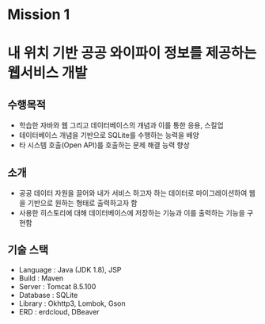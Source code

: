 # Mission 1
# 내 위치 기반 공공 와이파이 정보를 제공하는 웹서비스 개발

## 수행목적
- 학습한 자바와 웹 그리고 데이터베이스의 개념과 이를 통한 응용, 스킬업
- 테이터베이스 개념을 기반으로 SQLite를 수행하는 능력을 배양
- 타 시스템 호출(Open API)를 호출하는 문제 해결 능력 향상

## 소개
- 공공 데이터 자원을 끌어와 내가 서비스 하고자 하는 데이터로 마이그레이션하여 웹을 기반으로 원하는 형태로 출력하고자 함
- 사용한 히스토리에 대해 데이터베이스에 저장하는 기능과 이를 출력하는 기능을 구현함

## 기술 스택
- Language : Java (JDK 1.8), JSP
- Build : Maven
- Server : Tomcat 8.5.100
- Database : SQLite
- Library : Okhttp3, Lombok, Gson
- ERD : erdcloud, DBeaver